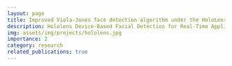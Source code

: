 ```yaml
---
layout: page
title: Improved Viola-Jones face detection algorithm under the HoloLens headset
description: Hololens Device-Based Facial Detection for Real-Time Applications.
img: assets/img/projects/hololens.jpg
importance: 2
category: research
related_publications: true
---
```

